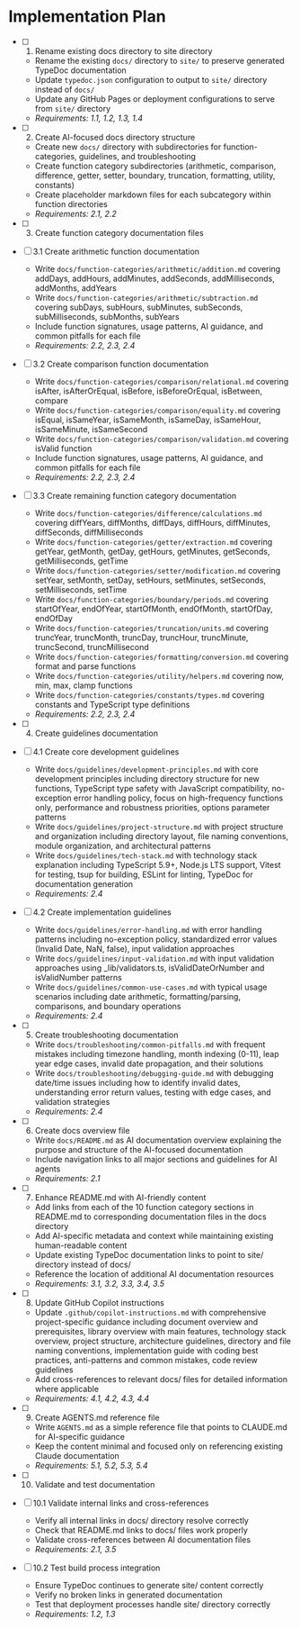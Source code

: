 # Implementation Plan

- [ ] 1. Rename existing docs directory to site directory
  - Rename the existing `docs/` directory to `site/` to preserve generated TypeDoc documentation
  - Update `typedoc.json` configuration to output to `site/` directory instead of `docs/`
  - Update any GitHub Pages or deployment configurations to serve from `site/` directory
  - _Requirements: 1.1, 1.2, 1.3, 1.4_

- [ ] 2. Create AI-focused docs directory structure
  - Create new `docs/` directory with subdirectories for function-categories, guidelines, and troubleshooting
  - Create function category subdirectories (arithmetic, comparison, difference, getter, setter, boundary, truncation, formatting, utility, constants)
  - Create placeholder markdown files for each subcategory within function directories
  - _Requirements: 2.1, 2.2_

- [ ] 3. Create function category documentation files
- [ ] 3.1 Create arithmetic function documentation
  - Write `docs/function-categories/arithmetic/addition.md` covering addDays, addHours, addMinutes, addSeconds, addMilliseconds, addMonths, addYears
  - Write `docs/function-categories/arithmetic/subtraction.md` covering subDays, subHours, subMinutes, subSeconds, subMilliseconds, subMonths, subYears
  - Include function signatures, usage patterns, AI guidance, and common pitfalls for each file
  - _Requirements: 2.2, 2.3, 2.4_

- [ ] 3.2 Create comparison function documentation
  - Write `docs/function-categories/comparison/relational.md` covering isAfter, isAfterOrEqual, isBefore, isBeforeOrEqual, isBetween, compare
  - Write `docs/function-categories/comparison/equality.md` covering isEqual, isSameYear, isSameMonth, isSameDay, isSameHour, isSameMinute, isSameSecond
  - Write `docs/function-categories/comparison/validation.md` covering isValid function
  - Include function signatures, usage patterns, AI guidance, and common pitfalls for each file
  - _Requirements: 2.2, 2.3, 2.4_

- [ ] 3.3 Create remaining function category documentation
  - Write `docs/function-categories/difference/calculations.md` covering diffYears, diffMonths, diffDays, diffHours, diffMinutes, diffSeconds, diffMilliseconds
  - Write `docs/function-categories/getter/extraction.md` covering getYear, getMonth, getDay, getHours, getMinutes, getSeconds, getMilliseconds, getTime
  - Write `docs/function-categories/setter/modification.md` covering setYear, setMonth, setDay, setHours, setMinutes, setSeconds, setMilliseconds, setTime
  - Write `docs/function-categories/boundary/periods.md` covering startOfYear, endOfYear, startOfMonth, endOfMonth, startOfDay, endOfDay
  - Write `docs/function-categories/truncation/units.md` covering truncYear, truncMonth, truncDay, truncHour, truncMinute, truncSecond, truncMillisecond
  - Write `docs/function-categories/formatting/conversion.md` covering format and parse functions
  - Write `docs/function-categories/utility/helpers.md` covering now, min, max, clamp functions
  - Write `docs/function-categories/constants/types.md` covering constants and TypeScript type definitions
  - _Requirements: 2.2, 2.3, 2.4_

- [ ] 4. Create guidelines documentation
- [ ] 4.1 Create core development guidelines
  - Write `docs/guidelines/development-principles.md` with core development principles including directory structure for new functions, TypeScript type safety with JavaScript compatibility, no-exception error handling policy, focus on high-frequency functions only, performance and robustness priorities, options parameter patterns
  - Write `docs/guidelines/project-structure.md` with project structure and organization including directory layout, file naming conventions, module organization, and architectural patterns
  - Write `docs/guidelines/tech-stack.md` with technology stack explanation including TypeScript 5.9+, Node.js LTS support, Vitest for testing, tsup for building, ESLint for linting, TypeDoc for documentation generation
  - _Requirements: 2.4_

- [ ] 4.2 Create implementation guidelines
  - Write `docs/guidelines/error-handling.md` with error handling patterns including no-exception policy, standardized error values (Invalid Date, NaN, false), input validation approaches
  - Write `docs/guidelines/input-validation.md` with input validation approaches using _lib/validators.ts, isValidDateOrNumber and isValidNumber patterns
  - Write `docs/guidelines/common-use-cases.md` with typical usage scenarios including date arithmetic, formatting/parsing, comparisons, and boundary operations
  - _Requirements: 2.4_

- [ ] 5. Create troubleshooting documentation
  - Write `docs/troubleshooting/common-pitfalls.md` with frequent mistakes including timezone handling, month indexing (0-11), leap year edge cases, invalid date propagation, and their solutions
  - Write `docs/troubleshooting/debugging-guide.md` with debugging date/time issues including how to identify invalid dates, understanding error return values, testing with edge cases, and validation strategies
  - _Requirements: 2.4_

- [ ] 6. Create docs overview file
  - Write `docs/README.md` as AI documentation overview explaining the purpose and structure of the AI-focused documentation
  - Include navigation links to all major sections and guidelines for AI agents
  - _Requirements: 2.1_

- [ ] 7. Enhance README.md with AI-friendly content
  - Add links from each of the 10 function category sections in README.md to corresponding documentation files in the docs directory
  - Add AI-specific metadata and context while maintaining existing human-readable content
  - Update existing TypeDoc documentation links to point to site/ directory instead of docs/
  - Reference the location of additional AI documentation resources
  - _Requirements: 3.1, 3.2, 3.3, 3.4, 3.5_

- [ ] 8. Update GitHub Copilot instructions
  - Update `.github/copilot-instructions.md` with comprehensive project-specific guidance including document overview and prerequisites, library overview with main features, technology stack overview, project structure, architecture guidelines, directory and file naming conventions, implementation guide with coding best practices, anti-patterns and common mistakes, code review guidelines
  - Add cross-references to relevant docs/ files for detailed information where applicable
  - _Requirements: 4.1, 4.2, 4.3, 4.4_

- [ ] 9. Create AGENTS.md reference file
  - Write `AGENTS.md` as a simple reference file that points to CLAUDE.md for AI-specific guidance
  - Keep the content minimal and focused only on referencing existing Claude documentation
  - _Requirements: 5.1, 5.2, 5.3, 5.4_

- [ ] 10. Validate and test documentation
- [ ] 10.1 Validate internal links and cross-references
  - Verify all internal links in docs/ directory resolve correctly
  - Check that README.md links to docs/ files work properly
  - Validate cross-references between AI documentation files
  - _Requirements: 2.1, 3.5_

- [ ] 10.2 Test build process integration
  - Ensure TypeDoc continues to generate site/ content correctly
  - Verify no broken links in generated documentation
  - Test that deployment processes handle site/ directory correctly
  - _Requirements: 1.2, 1.3_